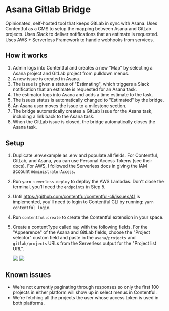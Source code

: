 # Asana Gitlab Bridge

Opinionated, self-hosted tool that keeps GitLab in sync with Asana.  Uses Contentful as a CMS to setup the mapping between Asana and GitLab projects.  Uses Slack to deliver notifications that an estimate is requested.  Uses AWS + Serverless Framework to handle webhooks from services.

## How it works

1. Admin logs into Contentful and creates a new "Map" by selecting a Asana project and GitLab project from pulldown menus.
2. A new issue is created in Asana.
3. The issue is given a status of "Estimating", which triggers a Slack notification that an estimate is requested for an Asana task.
4. The estimator logs into Asana and adds a time estimate to the task.
5. The issues status is automatically changed to "Estimated" by the bridge.
6. An Asana user moves the issue to a milestone section.
7. The bridge automatically creates a GitLab issue for the Asana task, including a link back to the Asana task.
8. When the GitLab issue is closed, the bridge automatically closes the Asana task.

## Setup

1. Duplicate .env.example as .env and populate all fields.  For Contentful, GitLab, and Asana, you can use Personal Access Tokens (see their docs).  For AWS, I followed the Serverless docs in giving the IAM account `AdministratorAccess`.

2. Run `yarn severless deploy` to deploy the AWS Lambdas.  Don't close the terminal, you'll need the `endpoints` in Step 5.

3. Until https://github.com/contentful/contentful-cli/issues/41 is implemented, you'll need to login to Contentful CLI by running: `yarn contentful login`.

4. Run `contentful:create` to create the Contentful extension in your space.

5. Create a contentType called `map` with the following fields.  For the "Appearence" of the Asana and GitLab fields, choose the "Project selector" custom field and paste in the `asana/projects` and `gitlab/projects` URLs from the Serverless output for the "Project list URL". 

	![](http://yo.bkwld.com/8039e7d3b7bb/Image%202018-11-07%20at%209.59.33%20AM.png)
	![](http://yo.bkwld.com/246460d84853/Image%202018-11-07%20at%2010.04.23%20AM.png)

## Known issues

- We're not currently paginating through responses so only the first 100 projects in either platform will show up in select menus in Contentful.
- We're fetching all the projects the user whose access token is used in both platforms.